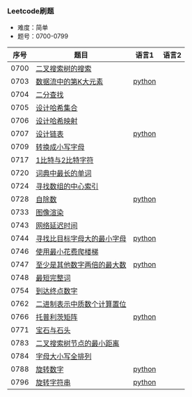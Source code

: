 ### Leetcode刷题
* 难度：简单
* 题号：0700-0799

|序号|题目|语言1|语言2|
|---|---|---|---|
|0700|<a href="https://leetcode-cn.com/problems/search-in-a-binary-search-tree/">二叉搜索树的搜索</a>|||
|0703|<a href="https://leetcode-cn.com/problems/kth-largest-element-in-a-stream/">数据流中的第K大元素</a>|<a href="https://github.com/hhe0/Leetcode/tree/master/Easy/0700-0799/0703/python">python</a>||
|0704|<a href="https://leetcode-cn.com/problems/binary-search/">二分查找</a>|||
|0705|<a href="https://leetcode-cn.com/problems/design-hashset/">设计哈希集合</a>|||
|0706|<a href="https://leetcode-cn.com/problems/design-hashmap/">设计哈希映射</a>|||
|0707|<a href="https://leetcode-cn.com/problems/design-linked-list/">设计链表</a>|<a href="https://github.com/hhe0/Leetcode/tree/master/Easy/0700-0799/0707/python">python</a>||
|0709|<a href="https://leetcode-cn.com/problems/to-lower-case/">转换成小写字母</a>|||
|0717|<a href="https://leetcode-cn.com/problems/1-bit-and-2-bit-characters/">1比特与2比特字符</a>|||
|0720|<a href="https://leetcode-cn.com/problems/longest-word-in-dictionary/">词典中最长的单词</a>|||
|0724|<a href="https://leetcode-cn.com/problems/find-pivot-index/">寻找数组的中心索引</a>|||
|0728|<a href="https://leetcode-cn.com/problems/self-dividing-numbers/">自除数</a>|<a href="https://github.com/hhe0/Leetcode/tree/master/Easy/0700-0799/0728/python">python</a>||
|0733|<a href="https://leetcode-cn.com/problems/flood-fill/">图像渲染</a>|||
|0743|<a href="https://leetcode-cn.com/problems/network-delay-time/">网络延迟时间</a>|||
|0744|<a href="https://leetcode-cn.com/problems/find-smallest-letter-greater-than-target/">寻找比目标字母大的最小字母</a>|<a href="https://github.com/hhe0/Leetcode/tree/master/Easy/0700-0799/0744/python">python</a>||
|0746|<a href="https://leetcode-cn.com/problems/min-cost-climbing-stairs/">使用最小花费爬楼梯</a>|||
|0747|<a href="https://leetcode-cn.com/problems/largest-number-at-least-twice-of-others/">至少是其他数字两倍的最大数</a>|<a href="https://github.com/hhe0/Leetcode/tree/master/Easy/0700-0799/0747/python">python</a>||
|0748|<a href="https://leetcode-cn.com/problems/shortest-completing-word/">最短完整词</a>|||
|0754|<a href="https://leetcode-cn.com/problems/reach-a-number/">到达终点数字</a>|||
|0762|<a href="https://leetcode-cn.com/problems/prime-number-of-set-bits-in-binary-representation/">二进制表示中质数个计算置位</a>|||
|0766|<a href="https://leetcode-cn.com/problems/toeplitz-matrix/">托普利茨矩阵</a>|<a href="https://github.com/hhe0/Leetcode/tree/master/Easy/0700-0799/0766/python">python</a>||
|0771|<a href="https://leetcode-cn.com/problems/jewels-and-stones/">宝石与石头</a>|||
|0783|<a href="https://leetcode-cn.com/problems/minimum-distance-between-bst-nodes/">二叉搜索树节点的最小距离</a>|||
|0784|<a href="https://leetcode-cn.com/problems/letter-case-permutation/">字母大小写全排列</a>|||
|0788|<a href="https://leetcode-cn.com/problems/rotated-digits/">旋转数字</a>|<a href="https://github.com/hhe0/Leetcode/tree/master/Easy/0700-0799/0788/python">python</a>||
|0796|<a href="https://leetcode-cn.com/problems/rotate-string/">旋转字符串</a>|<a href="https://github.com/hhe0/Leetcode/tree/master/Easy/0700-0799/0796/python">python</a>||
